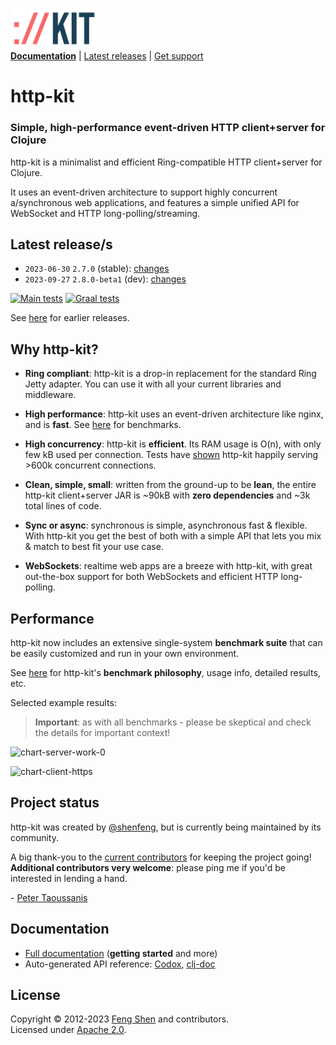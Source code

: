 <span><img src="http-kit-logo.png" alt="http-kit" width="140"/></span>  
[**Documentation**](#documentation) | [Latest releases](#latest-releases) | [Get support][GitHub issues]

# http-kit

### Simple, high-performance event-driven HTTP client+server for Clojure

http-kit is a minimalist and efficient Ring-compatible HTTP client+server for Clojure.

It uses an event-driven architecture to support highly concurrent a/synchronous web applications, and features a simple unified API for WebSocket and HTTP long-polling/streaming.

## Latest release/s

- `2023-06-30` `2.7.0` (stable): [changes](../../releases/tag/v2.7.0)
- `2023-09-27` `2.8.0-beta1` (dev): [changes](../../releases/tag/v2.8.0-beta1)

[![Main tests][Main tests SVG]][Main tests URL]
[![Graal tests][Graal tests SVG]][Graal tests URL]

See [here][GitHub releases] for earlier releases.

## Why http-kit?

- **Ring compliant**: http-kit is a drop-in replacement for the standard Ring Jetty adapter. You can use it with all your current libraries and middleware.

- **High performance**: http-kit uses an event-driven architecture like nginx, and is **fast**. See [here](#performance) for benchmarks.

- **High concurrency**: http-kit is **efficient**. Its RAM usage is O(n), with only few kB used per connection. Tests have [shown](https://http-kit.github.io/600k-concurrent-connection-http-kit.html) http-kit happily serving >600k concurrent connections.

- **Clean, simple, small**: written from the ground-up to be **lean**, the entire http-kit client+server JAR is ~90kB with **zero dependencies** and ~3k total lines of code.

- **Sync or async**: synchronous is simple, asynchronous fast & flexible. With http-kit you get the best of both with a simple API that lets you mix & match to best fit your use case.

- **WebSockets**: realtime web apps are a breeze with http-kit, with great out-the-box support for both WebSockets and efficient HTTP long-polling.

## Performance

http-kit now includes an extensive single-system **benchmark suite** that can be easily customized and run in your own environment.

See [here](../../wiki/4-Benchmarking) for http-kit's **benchmark philosophy**, usage info, detailed results, etc.

Selected example results:

> **Important**: as with all benchmarks - please be skeptical and check the details for important context!

![chart-server-work-0](../../raw/master/benchmarks/charts/server-work-0.png)

![chart-client-https](../../raw/master/benchmarks/charts/client-https.png)

## Project status

http-kit was created by [@shenfeng][], but is currently being maintained by its community.

A big thank-you to the [current contributors](../../graphs/contributors) for keeping the project going! **Additional contributors very welcome**: please ping me if you'd be interested in lending a hand.

\- [Peter Taoussanis][]

## Documentation

- [Full documentation][GitHub wiki] (**getting started** and more)
- Auto-generated API reference: [Codox][Codox docs], [clj-doc][clj-doc docs]

## License

Copyright &copy; 2012-2023 [Feng Shen][@shenfeng] and contributors.  
Licensed under [Apache 2.0](LICENSE.txt).

<!-- Common -->

[GitHub releases]: ../../releases
[GitHub issues]:   ../../issues
[GitHub wiki]:     ../../wiki

[Peter Taoussanis]: https://www.taoensso.com

<!-- Project -->

[Codox docs]:   https://http-kit.github.io/http-kit/
[clj-doc docs]: https://cljdoc.org/d/http-kit/http-kit/

[Clojars SVG]: https://img.shields.io/clojars/v/http-kit.svg
[Clojars URL]: https://clojars.org/http-kit

[Main tests SVG]:  https://github.com/http-kit/http-kit/actions/workflows/main-tests.yml/badge.svg
[Main tests URL]:  https://github.com/http-kit/http-kit/actions/workflows/main-tests.yml
[Graal tests SVG]: https://github.com/http-kit/http-kit/actions/workflows/graal-tests.yml/badge.svg
[Graal tests URL]: https://github.com/http-kit/http-kit/actions/workflows/graal-tests.yml

<!-- Unique -->

[@shenfeng]: https://github.com/shenfeng